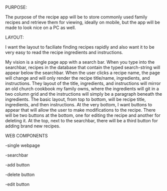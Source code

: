 PURPOSE:

The purpose of the recipe app will be to store commonly used family recipes and retrieve them for viewing, ideally on mobile, but the app will be made to look nice on a PC as well. 

LAYOUT:

I want the layout to faciliate finding recipes rapidly and also want it to be very easy to read the recipe ingredients and instructions. 

My vision is a single page app with a search bar. When you type into the searchbar, recipes in the database that contain the typed search-string will appear below the searchbar. When the user clicks a recipe name, the page will change and will only render the recipe title/name, ingredients, and instructions. They layout of the title, ingredients, and instructions will mirror an old church cookbook my family owns, where the ingredients will git in a two column grid and the instructions will simply be a paragraph beneath the ingredients. The basic layout, from top to bottom, will be recipe title, ingredients, and then instructions. At the very bottom, I want buttons to appear that will allow the user to make modifications to the recipe. There will be two buttons at the bottom, one for editing the recipe and another for deleting it. At the top, next to the searchbar, there will be a third button for adding brand new recipes. 

WEB COMPONENTS

-single webpage

-searchbar

-add button

-delete button

-edit button

